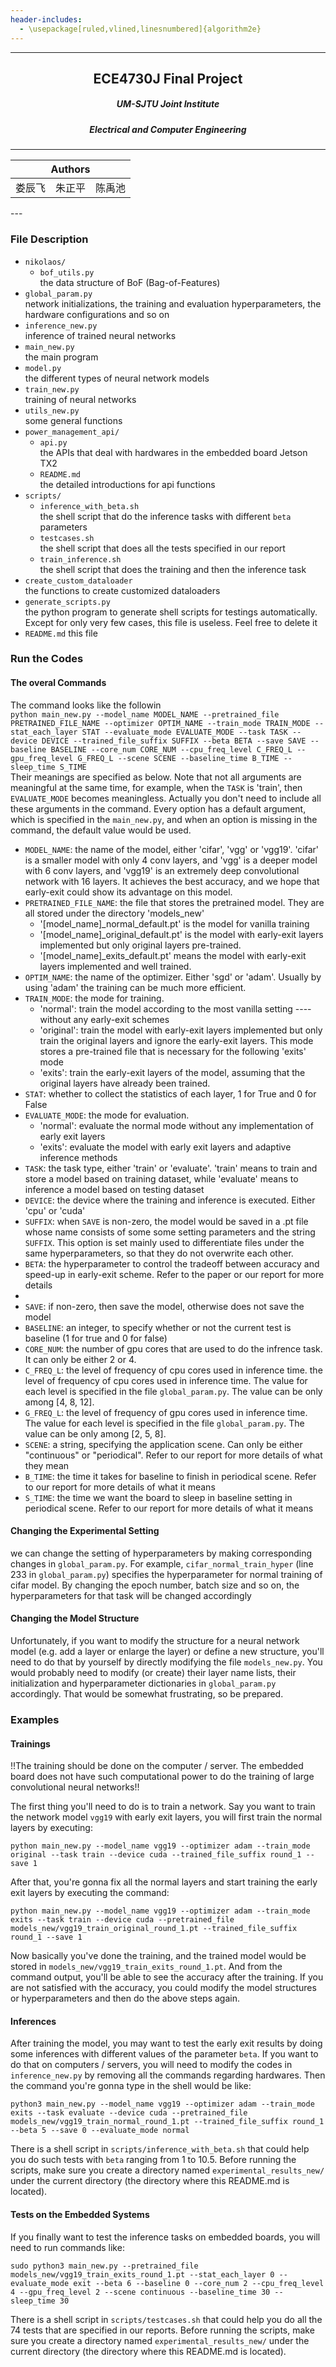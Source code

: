 ```yaml
---
header-includes:
  - \usepackage[ruled,vlined,linesnumbered]{algorithm2e}
---
```


---
<h2 align="center"> ECE4730J Final Project </h2>

<h5 align="center"> UM-SJTU Joint Institute </h5>

<h5 align="center"> Electrical and Computer Engineering </h5>

---


<table>
  <thead align="center">
    <tr align="center">
      <th colspan="3" align="center"> Authors </th>
    </tr>
  </thead>
  <tbody>
		<tr>
			<td align="center"> 娄辰飞 </td>
            <td align="center"> 朱正平 </td>
            <td align="center"> 陈禹池 </td>
		</tr>
  </tbody>
</table>
---

### File Description

- `nikolaos/`
    - `bof_utils.py`  
    the data structure of BoF (Bag-of-Features)
- `global_param.py`  
network initializations, the training and evaluation hyperparameters, the hardware configurations and so on
- `inference_new.py`  
inference of trained neural networks
- `main_new.py`  
the main program
- `model.py`  
the different types of neural network models
- `train_new.py`  
training of neural networks
- `utils_new.py`  
some general functions
- `power_management_api/`  
    - `api.py`  
    the APIs that deal with hardwares in the embedded board Jetson TX2
    - `README.md`  
    the detailed introductions for api functions
- `scripts/`
    - `inference_with_beta.sh`  
    the shell script that do the inference tasks with different `beta` parameters
    - `testcases.sh`  
    the shell script that does all the tests specified in our report
    - `train_inference.sh`  
    the shell script that does the training and then the inference task
- `create_custom_dataloader`  
the functions to create customized dataloaders
- `generate_scripts.py`  
the python program to generate shell scripts for testings automatically. Except for only very few cases, this file is useless. Feel free to delete it
- `README.md`
this file

### Run the Codes

#### The overal Commands
The command looks like the followin  
`python main_new.py --model_name MODEL_NAME --pretrained_file PRETRAINED_FILE_NAME --optimizer OPTIM_NAME --train_mode TRAIN_MODE --stat_each_layer STAT --evaluate_mode EVALUATE_MODE --task TASK --device DEVICE --trained_file_suffix SUFFIX --beta BETA --save SAVE --baseline BASELINE --core_num CORE_NUM --cpu_freq_level C_FREQ_L --gpu_freq_level G_FREQ_L --scene SCENE --baseline_time B_TIME --sleep_time S_TIME`  
Their meanings are specified as below. Note that not all arguments are meaningful at the same time, for example, when the `TASK` is 'train', then `EVALUATE_MODE` becomes meaningless. Actually you don't need to include all these arguments in the command. Every option has a default argument, which is specified in the `main_new.py`, and when an option is missing in the command, the default value would be used.
- `MODEL_NAME`: the name of the model, either 'cifar', 'vgg' or 'vgg19'. 'cifar' is a smaller model with only 4 conv layers, and 'vgg' is a deeper model with 6 conv layers, and 'vgg19' is an extremely deep convolutional network with 16 layers. It achieves the best accuracy, and we hope that early-exit could show its advantage on this model.
- `PRETRAINED_FILE_NAME`: the file that stores the pretrained model. They are all stored under the directory 'models_new'
    - '[model_name]_normal_default.pt' is the model for vanilla training
    - '[model_name]_original_default.pt' is the model with early-exit layers implemented but only original layers pre-trained.
    - '[model_name]_exits_default.pt' means the model with early-exit layers implemented and well trained.
- `OPTIM_NAME`: the name of the optimizer. Either 'sgd' or 'adam'. Usually by using 'adam' the training can be much more efficient.
- `TRAIN_MODE`: the mode for training. 
    - 'normal': train the model according to the most vanilla setting ---- without any early-exit schemes
    - 'original': train the model with early-exit layers implemented but only train the original layers and ignore the early-exit layers. This mode stores a pre-trained file that is necessary for the following 'exits' mode
    - 'exits': train the early-exit layers of the model, assuming that the original layers have already been trained.
- `STAT`: whether to collect the statistics of each layer, 1 for True and 0 for False
- `EVALUATE_MODE`: the mode for evaluation.
    - 'normal': evaluate the normal mode without any implementation of early exit layers
    - 'exits': evaluate the model with early exit layers and adaptive inference methods
- `TASK`: the task type, either 'train' or 'evaluate'. 'train' means to train and store a model based on training dataset, while 'evaluate' means to inference a model based on testing dataset
- `DEVICE`: the device where the training and inference is executed. Either 'cpu' or 'cuda'
- `SUFFIX`: when `SAVE` is non-zero, the model would be saved in a .pt file whose name consists of some some setting parameters and the string `SUFFIX`. This option is set mainly used to differentiate files under the same hyperparameters, so that they do not overwrite each other.
- `BETA`: the hyperparameter to control the tradeoff between accuracy and speed-up in early-exit scheme. Refer to the paper or our report for more details
- 
- `SAVE`: if non-zero, then save the model, otherwise does not save the model
- `BASELINE`: an integer, to specify whether or not the current test is baseline (1 for true and 0 for false)
- `CORE_NUM`: the number of gpu cores that are used to do the infrence task. It can only be either 2 or 4.
- `C_FREQ_L`: the level of frequency of cpu cores used in inference time. the level of frequency of cpu cores used in inference time. The value for each level is specified in the file `global_param.py`. The value can be only among [4, 8, 12].
- `G_FREQ_L`: the level of frequency of gpu cores used in inference time. The value for each level is specified in the file `global_param.py`. The value can be only among [2, 5, 8].
- `SCENE`: a string, specifying the application scene. Can only be either "continuous" or "periodical". Refer to our report for more details of what they mean
- `B_TIME`: the time it takes for baseline to finish in periodical scene. Refer to our report for more details of what it means
- `S_TIME`: the time we want the board to sleep in baseline setting in periodical scene. Refer to our report for more details of what it means

#### Changing the Experimental Setting

we can change the setting of hyperparameters by making corresponding changes in `global_param.py`. For example, `cifar_normal_train_hyper` (line 233 in `global_param.py`) specifies the hyperparameter for normal training of cifar model. By changing the epoch number, batch size and so on, the hyperparameters for that task will be changed accordingly

#### Changing the Model Structure
Unfortunately, if you want to modify the structure for a neural network model (e.g. add a layer or enlarge the layer) or define a new structure, you'll need to do that by yourself by directly modifying the file `models_new.py`. You would probably need to modify (or create) their layer name lists, their initialization and hyperparameter dictionaries in `global_param.py` accordingly. That would be somewhat frustrating, so be prepared.

### Examples

#### Trainings
!!The training should be done on the computer / server. The embedded board does not have such computational power to do the training of large convolutional neural networks!!

The first thing you'll need to do is to train a network. Say you want to train the network model `vgg19` with early exit layers, you will first train the normal layers by executing:
```shell
python main_new.py --model_name vgg19 --optimizer adam --train_mode original --task train --device cuda --trained_file_suffix round_1 --save 1
```

After that, you're gonna fix all the normal layers and start training the early exit layers by executing the command:
```shell
python main_new.py --model_name vgg19 --optimizer adam --train_mode exits --task train --device cuda --pretrained_file models_new/vgg19_train_original_round_1.pt --trained_file_suffix round_1 --save 1
```

Now basically you've done the training, and the trained model would be stored in `models_new/vgg19_train_exits_round_1.pt`. And from the command output, you'll be able to see the accuracy after the training. If you are not satisfied with the accuracy, you could modify the model structures or hyperparameters and then do the above steps again.

#### Inferences
After training the model, you may want to test the early exit results by doing some inferences with different values of the parameter `beta`. If you want to do that on computers / servers, you will need to modify the codes in `inference_new.py` by removing all the commands regarding hardwares. Then the command you're gonna type in the shell would be like:
```shell
python3 main_new.py --model_name vgg19 --optimizer adam --train_mode exits --task evaluate --device cuda --pretrained_file models_new/vgg19_train_normal_round_1.pt --trained_file_suffix round_1 --beta 5 --save 0 --evaluate_mode normal
```
There is a shell script in `scripts/inference_with_beta.sh` that could help you do such tests with `beta` ranging from 1 to 10.5. Before running the scripts, make sure you create a directory named `experimental_results_new/` under the current directory (the directory where this README.md is located).

#### Tests on the Embedded Systems
If you finally want to test the inference tasks on embedded boards, you will need to run commands like:
```shell
sudo python3 main_new.py --pretrained_file models_new/vgg19_train_exits_round_1.pt --stat_each_layer 0 --evaluate_mode exit --beta 6 --baseline 0 --core_num 2 --cpu_freq_level 4 --gpu_freq_level 2 --scene continuous --baseline_time 30 --sleep_time 30
```
There is a shell script in `scripts/testcases.sh` that could help you do all the 74 tests that are specified in our reports. Before running the scripts, make sure you create a directory named `experimental_results_new/` under the current directory (the directory where this README.md is located).
